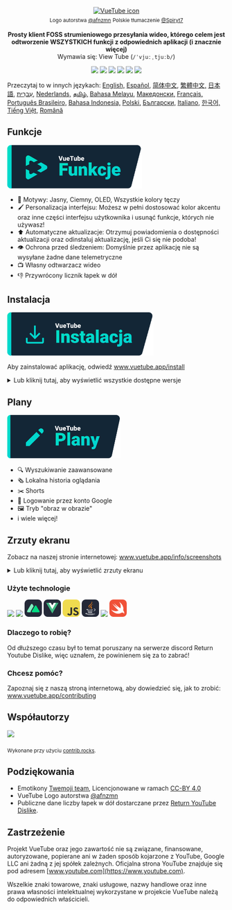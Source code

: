 <p align="center">
  <a href="https://vuetube.app/">
    <img src="https://cdn.discordapp.com/attachments/751596360108605500/980418672331988992/VueTube_Dark.svg" alt="VueTube icon" width="500"/>
  </a>
  </br>
  <sub>Logo autorstwa <a href="https://github.com/afnzmn">@afnzmn</a></sub>
  <sub>Polskie tłumaczenie <a href="https://github.com/Spiryt7">@Spiryt7</a></sub>
  </br>
  </br>
<strong>Prosty klient FOSS strumieniowego przesyłania wideo, którego celem jest odtworzenie WSZYSTKICH funkcji z odpowiednich aplikacji (i znacznie więcej)</strong>
</br>
Wymawia się: View Tube (<code>/ˈvjuːˌtjuːb/</code>)
</p>

<p align="center">
  <a href="https://github.com/VueTubeApp/VueTube/blob/main/LICENSE" alt="License"><img src="https://img.shields.io/github/license/VueTubeApp/VueTube"></img></a>
  <a href="https://github.com/VueTubeApp/VueTube/actions/workflows/ci.yml" alt="CI"><img src="https://github.com/VueTubeApp/VueTube/actions/workflows/ci.yml/badge.svg"></img></a>
  <a href="https://reddit.com/r/vuetube" alt="Reddit"><img src="https://img.shields.io/reddit/subreddit-subscribers/vuetube?label=r%2FVuetube&logo=reddit&logoColor=white"></img></a>
  <a href="https://t.me/VueTube" alt="Telegram"><img src="https://img.shields.io/endpoint?label=VueTube&url=https%3A%2F%2Ftelegram-badge-4mbpu8e0fit4.runkit.sh%2F%3Furl%3Dhttps%3A%2F%2Ft.me%2FVuetube"></img></a>
  <a href="https://discord.gg/7P8KJrdd5W" alt="Discord"><img src="https://img.shields.io/discord/946587366242533377?label=Discord&style=flat&logo=discord&logoColor=white"></img></a>
  <a href="https://twitter.com/VueTubeApp" alt="Twitter"><img src="https://img.shields.io/twitter/follow/VueTubeApp?label=Follow&style=flat&logo=twitter"></img></a>
</p>

Przeczytaj to w innych językach: [English,](/readme.md) [Español,](readme.es.md) [简体中文,](readme.zh-hans.md) [繁體中文,](readme.zh-hant.md) [日本語,](readme.ja.md) [עִברִית,](readme.he.md) [Nederlands,](readme.nl.md) [தமிழ்,](readme.ta.md) [Bahasa Melayu,](readme.ms.md) [Македонски,](readme.mk.md) [Français,](readme.fr.md) [Português Brasileiro,](readme.pt-br.md) [Bahasa Indonesia,](readme.id.md) [Polski,](readme.pl.md) [Български,](readme.bg.md) [Italiano,](readme.it.md) [한국어,](readme.kr.md) [Tiếng Việt,](readme.vi.md) [Română](readme.ro.md)

## Funkcje

<img src="/resources/readme-pl/Features.pl.svg" alt="VueTube icon" height="100"/>

- 🎨 Motywy: Jasny, Ciemny, OLED, Wszystkie kolory tęczy
- 🖌️ Personalizacja interfejsu: Możesz w pełni dostosować kolor akcentu oraz inne części interfejsu użytkownika i usunąć funkcje, których nie używasz!
- ⬆️ Automatyczne aktualizacje: Otrzymuj powiadomienia o dostępności aktualizacji oraz odinstaluj aktualizację, jeśli Ci się nie podoba!
- 👁️ Ochrona przed śledzeniem: Domyślnie przez aplikację nie są wysyłane żadne dane telemetryczne
- 📺 Własny odtwarzacz wideo
- 👎 Przywrócony licznik łapek w dół

## Instalacja

<img src="/resources/readme-pl/Install.pl.svg" alt="VueTube icon" height="100"/>

Aby zainstalować aplikację, odwiedź www.vuetube.app/install

<details>
  <summary>Lub kliknij tutaj, aby wyświetlić wszystkie dostępne wersje</summary>
<br />

### Android

| <a href=https://nightly.link/VueTubeApp/VueTube/workflows/ci/main/android.zip><img id="im" width="200" src=./resources/getunstable.png></a> | <a href=https://github.com/VueTubeApp/VueTube/releases/download/0.2/VueTube-Canary-June-15-2022.apk><img id="im" width="200" src=./resources/getcanary.png></a> | <a href=https://vuetube.app/install><img id="im" width="200" src=./resources/getstable.png></a> |
| ------------------------------------------------------------------------------------------------------------------------------------------- | --------------------------------------------------------------------------------------------------------------------------------------------------------------- | ----------------------------------------------------------------------------------------------- |
| Dużo błędów oraz wczesny dostęp do najnowszych funkcji                                                                                      | Mniej błędów niż w wersji niestabilnej, nieco więcej funkcji niż w wersji stabilnej                                                                             | Niedostępna, dopóki aplikacja nie będzie bardziej rozwinięta                                    |

### iOS

| <a href=https://nightly.link/VueTubeApp/VueTube/workflows/ci/main/iOS.zip><img id="im" width="200" src=./resources/getunstable.png></a> | <a href=https://cdn.discordapp.com/attachments/949908267855921163/972164558930198528/VueTube-Canary-May-6-2022.ipa><img id="im" width="200" src=./resources/getcanary.png></a> | <a href=https://vuetube.app/install><img id="im" width="200" src=./resources/getstable.png></a> |
| --------------------------------------------------------------------------------------------------------------------------------------- | ------------------------------------------------------------------------------------------------------------------------------------------------------------------------------ | ----------------------------------------------------------------------------------------------- |
| Dużo błędów oraz wczesny dostęp do najnowszych funkcji                                                                                  | Mniej błędów niż w wersji niestabilnej, nieco więcej funkcji niż w wersji stabilnej                                                                                            | Niedostępna, dopóki aplikacja nie będzie bardziej rozwinięta                                    |

</details>

## Plany

<img src="/resources/readme-pl/Plans.pl.svg" alt="VueTube icon" height="100"/>

- 🔍 Wyszukiwanie zaawansowane
- 🗞️ Lokalna historia oglądania
- ✂️ Shorts
- 🧑 Logowanie przez konto Google
- 🖼️ Tryb "obraz w obrazie"
- i wiele więcej!

## Zrzuty ekranu

Zobacz na naszej stronie internetowej: www.vuetube.app/info/screenshots

<details>
  <summary> Lub kliknij tutaj, aby wyświetlić zrzuty ekranu </summary>
<br />
  
<img src="https://vuetube.app/wtch.png" width="400">
<img src="https://vuetube.app/stng.png" width="400">
<img src="https://vuetube.app/srch.png" width="400">
     
</details>

### Użyte technologie

<a href="https://capacitorjs.com/solution/vue"><img src="https://cdn.discordapp.com/attachments/953538236716814356/955694368742834176/Capacitator-Dark.svg" height=40/></a> <a href="https://vuetifyjs.com/"><img src="https://cdn.discordapp.com/attachments/810799100940255260/973719873467342908/Vuetify-Dark.svg" height=40/></a> <a href="https://nuxtjs.org/"><img src="https://github.com/tandpfun/skill-icons/raw/main/icons/NuxtJS-Dark.svg" height=40/></a> <a href="https://vuejs.org/"><img src="https://github.com/tandpfun/skill-icons/raw/main/icons/VueJS-Dark.svg" height=40/></a> <a href="https://javascript.com/"><img src="https://github.com/tandpfun/skill-icons/raw/main/icons/JavaScript.svg" height=40/></a> <a href="https://java.com/"><img src="https://github.com/tandpfun/skill-icons/raw/main/icons/Java-Dark.svg" height=40/></a> <a href="https://gradle.com/"><img src="https://cdn.discordapp.com/attachments/810799100940255260/955691550560636958/Gradle.svg" height=40/></a> <a href="https://developer.apple.com/swift/"><img src="https://github.com/tandpfun/skill-icons/raw/main/icons/Swift.svg" height=40/></a>

### Dlaczego to robię?

Od dłuższego czasu był to temat poruszany na serwerze discord Return Youtube Dislike, więc uznałem, że powinienem się za to zabrać!

### Chcesz pomóc?

Zapoznaj się z naszą stroną internetową, aby dowiedzieć się, jak to zrobić: www.vuetube.app/contributing

## Współautorzy

<a href="https://github.com/VueTubeApp/VueTube/graphs/contributors">
  <img src="https://contrib.rocks/image?repo=VueTubeApp/VueTube" />
</a>

<sub>Wykonane przy użyciu [contrib.rocks](https://contrib.rocks). </sub>

## Podziękowania

- Emotikony [Twemoji team](https://twemoji.twitter.com/), Licencjonowane w ramach [CC-BY 4.0](https://creativecommons.org/licenses/by/4.0/)
- VueTube Logo autorstwa [@afnzmn](https://github.com/afnzmn)
- Publiczne dane liczby łapek w dół dostarczane przez [Return YouTube Dislike](https://returnyoutubedislike.com).

## Zastrzeżenie

Projekt VueTube oraz jego zawartość nie są związane, finansowane, autoryzowane, popierane ani w żaden sposób kojarzone z YouTube, Google LLC ani żadną z jej spółek zależnych. Oficjalna strona YouTube znajduje się pod adresem [www.youtube.com](https://www.youtube.com).

Wszelkie znaki towarowe, znaki usługowe, nazwy handlowe oraz inne prawa własności intelektualnej wykorzystane w projekcie VueTube należą do odpowiednich właścicieli.
